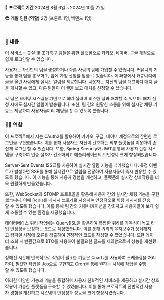 **📅 프로젝트 기간**
2024년 8월 6일 ~ 2024년 10월 22일

**😎 개발 인원 (역할)**
2명 (프론트 1명, 백엔드 1명)

</br>

### 📖 내용

이 서비스는 풋살 및 조기축구 팀들을 위한 플랫폼으로 카카오, 네이버, 구글 계정으로 쉽게 로그인할 수 있습니다.

사용자는 자신만의 팀을 생성하거나 다른 사람의 팀에 가입할 수 있습니다. 커뮤니티 기능을 통해 팀을 홍보하고, 팀에 가입 신청을 받을 수 있습니다. 이 과정에서 커뮤니티에 글을 올린 사람에게 실시간 알림을 제공합니다. 사용자는 자신의 팀을 대표하여 매치 글을 게시할 수 있고, 다른 팀들이 이 글을 보고 매치를 신청할 수 있습니다.

각 팀은 레이팅 시스템을 기반으로 하여 실력이 비슷한 팀과 매치할 수 있으며, 매치 신청 시에도 실시간 알림이 발송됩니다. 또한, 팀 간의 원활한 소통을 위해 실시간 채팅 기능도 제공하여 사용자들끼리 채팅을 할 수 있도록 했습니다.

### 🙋‍♂️ 역할
이 프로젝트에서 저는 OAuth2를 활용하여 카카오, 구글, 네이버 계정으로의 간편한 로그인을 구현했습니다. 이를 통해 사용자는 자신이 선호하는 외부 플랫폼을 이용하여 손쉽게 로그인 할 수 있습니다. 또한, Spring Security와 JWT를 통해 사용자 인증 시스템을 구축하여 인증 절차가 간소화되고 애플리케이션의 보안성이 크게 향상되었습니다.

Server-Sent Events (SSE)를 사용하여 실시간 알림 기능을 추가했습니다. 특정 이벤트가 발생하면 SSE를 통해 실시간으로 알림을 전달하여 사용자들이 즉시 반응할 수 있도록 했습니다. 이 기능을 통해 사용자 경험을 개선하고, 플랫폼의 실시간 상호작용을 더욱 원활하게 만들었습니다.

또한, WebSocket과 STOMP 프로토콜을 활용해 사용자 간의 실시간 채팅 기능을 구현했습니다. 이때 Redis를 메시지 브로커로 사용하여 안정적으로 채팅 메시지를 전송할 수 있도록 했습니다. 이를 통해 팀 간의 커뮤니케이션을 강화하고 사용자들이 보다 쉽게 소통할 수 있는 환경을 제공했습니다.

데이터베이스 쿼리 작업에는 QueryDSL을 활용하여 복잡한 쿼리를 가독성이 높고 타입 안정성을 보장하는 코드로 작성했습니다. 이를 통해 쿼리의 유지보수가 용이해지고 컴파일 시점에 오류를 검출하여 안정적인 코드를 작성할 수 있었습니다. 또한 데이터 조회 시 반환값으로 DTO를 사용하여 불필요한 필드를 제외함으로써 성능을 개선했습니다.

정해진 시간에 반복적으로 작업이 필요한 기능은 Quartz를 사용하여 스케줄링을 처리하며, 필요한 작업을 Job으로 구현하고 Cron을 통해 원하는 시점에 작업을 수행할 수 있도록 했습니다.

이러한 다양한 기능과 기술을 통합하여 사용자 친화적인 서비스를 제공하고 실시간 상호작용이 가능한 플랫폼을 구축할 수 있었습니다. 이를 통해 프로젝트의 전반적인 사용자 경험을 개선하고 시스템의 안정성과 성능을 크게 향상시켰습니다.
